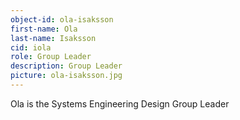 ```yaml
---
object-id: ola-isaksson
first-name: Ola
last-name: Isaksson
cid: iola
role: Group Leader
description: Group Leader
picture: ola-isaksson.jpg
---
```

Ola is the Systems Engineering Design Group Leader